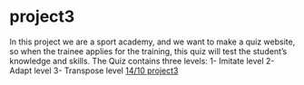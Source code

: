 # project3
In this project we are a sport academy, and we want to make a quiz website, so when the trainee applies for the training, this quiz will test the student’s knowledge and skills. The Quiz contains three levels: 1- Imitate level 2- Adapt level 3- Transpose level
[14/10 project3](https://miro.com/app/board/uXjVPEvTGVk=/)
